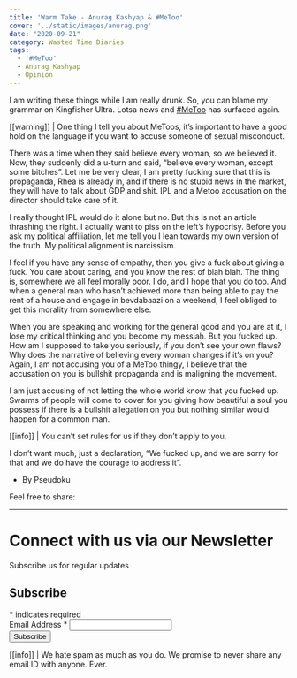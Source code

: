 ```yaml
---
title: 'Warm Take - Anurag Kashyap & #MeToo'
cover: '../static/images/anurag.png'
date: "2020-09-21"
category: Wasted Time Diaries
tags:
  - '#MeToo'
  - Anurag Kashyap
  - Opinion
---
```


I am writing these things while I am really drunk. So, you can blame my grammar on Kingfisher Ultra. Lotsa news and <a href="https://twitter.com/hashtag/metoo" target="_blank">#MeToo</a> has surfaced again. 

[[warning]]
| One thing I tell you about MeToos, it’s important to have a good hold on the language if you want to accuse someone of sexual misconduct. 

There was a time when they said believe every woman, so we believed it. Now, they suddenly did a u-turn and said, “believe every woman, except some bitches”. Let me be very clear, I am pretty fucking sure that this is propaganda, Rhea is already in, and if there is no stupid news in the market, they will have to talk about GDP and shit. IPL and a Metoo accusation on the director should take care of it. 

I really thought IPL would do it alone but no. But this is not an article thrashing the right. I actually want to piss on the left’s hypocrisy. Before you ask my political affiliation, let me tell you I lean towards my own version of the truth. My political alignment is narcissism.


I feel if you have any sense of empathy, then you give a fuck about giving a fuck. You care about caring, and you know the rest of blah blah. The thing is, somewhere we all feel morally poor. I do, and I hope that you do too. And when a general man who hasn’t achieved more than being able to pay the rent of a house and engage in bevdabaazi on a weekend, I feel obliged to get this morality from somewhere else. 

When you are speaking and working for the general good and you are at it, I lose my critical thinking and you become my messiah. But you fucked up. How am I supposed to take you seriously, if you don’t see your own flaws? Why does the narrative of believing every woman changes if it’s on you? Again, I am not accusing you of a MeToo thingy, I believe that the accusation on you is bullshit propaganda and is maligning the movement. 

I am just accusing of not letting the whole world know that you fucked up. Swarms of people will come to cover for you giving how beautiful a soul you possess if there is a bullshit allegation on you but nothing similar would happen for a common man. 

[[info]]
| You can’t set rules for us if they don’t apply to you. 

I don’t want much, just a declaration, “We fucked up, and we are sorry for that and we do have the courage to address it”.

- By Pseudoku
<!-- > *Follow me on Twitter: [@ashutosh_c137](https://twitter.com/ashutosh_c137)* -->

Feel free to share: 
<div class="s9-widget-wrapper"></div>


-------
# Connect with us via our Newsletter

Subscribe us for regular updates

<!-- Begin Mailchimp Signup Form -->
<link href="//cdn-images.mailchimp.com/embedcode/classic-10_7.css" rel="stylesheet" type="text/css">

<div id="mc_embed_signup">
<form action="https://allindiadankmemes.us10.list-manage.com/subscribe/post?u=6f493ca660d8fdacea8023c64&amp;id=564978785f" method="post" id="mc-embedded-subscribe-form" name="mc-embedded-subscribe-form" class="validate" target="_blank" novalidate>
    <div id="mc_embed_signup_scroll">
	<h2>Subscribe</h2>
<div class="indicates-required"><span class="asterisk">*</span> indicates required</div>
<div class="mc-field-group">
	<label for="mce-EMAIL">Email Address  <span class="asterisk">*</span>
</label>
	<input type="email" value="" name="EMAIL" class="required email" id="mce-EMAIL">
</div>
	<div id="mce-responses" class="clear">
		<div class="response" id="mce-error-response" style="display:none"></div>
		<div class="response" id="mce-success-response" style="display:none"></div>
	</div>    <!-- real people should not fill this in and expect good things - do not remove this or risk form bot signups-->
    <div style="position: absolute; left: -5000px;" aria-hidden="true"><input type="text" name="b_6f493ca660d8fdacea8023c64_564978785f" tabindex="-1" value=""></div>
    <div class="clear"><input type="submit" value="Subscribe" name="subscribe" id="mc-embedded-subscribe" class="button"></div>
    </div>
</form>
</div>
<script type='text/javascript' src='//s3.amazonaws.com/downloads.mailchimp.com/js/mc-validate.js'></script><script type='text/javascript'>(function($) {window.fnames = new Array(); window.ftypes = new Array();fnames[0]='EMAIL';ftypes[0]='email';fnames[1]='FNAME';ftypes[1]='text';fnames[2]='LNAME';ftypes[2]='text';fnames[3]='ADDRESS';ftypes[3]='address';fnames[4]='PHONE';ftypes[4]='phone';fnames[5]='BIRTHDAY';ftypes[5]='birthday';}(jQuery));var $mcj = jQuery.noConflict(true);</script>
<!--End mc_embed_signup-->


[[info]]
| We hate spam as much as you do. We promise to never share any email ID with anyone. Ever.